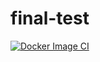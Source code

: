 # final-test
[![Docker Image CI](https://github.com/wooyeolBaek/final-test/actions/workflows/docker-image.yml/badge.svg)](https://github.com/wooyeolBaek/final-test/actions/workflows/docker-image.yml)

